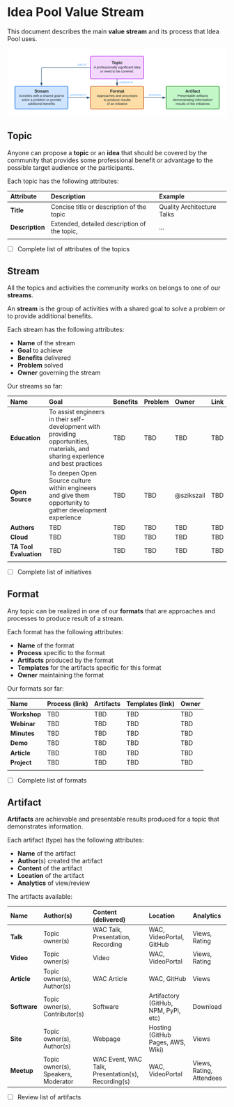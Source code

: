 # Idea Pool Value Stream

This document describes the main **value stream** and its process that Idea Pool uses.

![Idea Pool Value Stream](./IdeaPool_ValueStream.png)

## Topic

Anyone can propose a **topic** or an **idea** that should be covered by the community that provides some professional benefit or advantage to the possible target audience or the participants.

Each topic has the following attributes:

| Attribute          | Description                                  | Example                    |
| :----------------- | :------------------------------------------- | :------------------------- |
| **Title**          | Concise title or description of the topic    | Quality Architecture Talks |
| **Description**    | Extended, detailed description of the topic, | ...                        |
| <!-- attribute --> | <!-- description -->                         | <!-- example -->           |

- [ ] Complete list of attributes of the topics

## Stream

All the topics and activities the community works on belongs to one of our **streams**.

An **stream** is the group of activities with a shared goal to solve a problem or to provide additional benefits.

Each stream has the following attributes:
* **Name** of the stream
* **Goal** to achieve
* **Benefits** delivered
* **Problem** solved
* **Owner** governing the stream

Our streams so far:

| Name                   | Goal                                                                                                                             | Benefits         | Problem          | Owner          | Link          |
| :--------------------- | :------------------------------------------------------------------------------------------------------------------------------- | :--------------- | :--------------- | :------------- | :------------ |
| **Education**          | To assist engineers in their self-development with providing opportunities, materials, and sharing experience and best practices | TBD              | TBD              | TBD            | TBD           |
| **Open Source**        | To deepen Open Source culture within engineers and give them opportunity to gather development experience                        | TBD              | TBD              | @szikszail     | TBD           |
| **Authors**            | TBD                                                                                                                              | TBD              | TBD              | TBD            | TBD           |
| **Cloud**              | TBD                                                                                                                              | TBD              | TBD              | TBD            | TBD           |
| **TA Tool Evaluation** | TBD                                                                                                                              | TBD              | TBD              | TBD            | TBD           |
| <!-- name -->          | <!-- goal -->                                                                                                                    | <!-- benefit --> | <!-- problem --> | <!-- owner --> | <!-- link --> |

- [ ] Complete list of initiatives

## Format

Any topic can be realized in one of our **formats** that are approaches and processes to produce result of a stream.

Each format has the following attributes:
* **Name** of the format
* **Process** specific to the format
* **Artifacts** produced by the format
* **Templates** for the artifacts specific for this format
* **Owner** maintaining the format

Our formats sor far:

| Name          | Process (link)          | Artifacts          | Templates (link)          | Owner          |
| :------------ | :---------------------- | :----------------- | :------------------------ | :------------- |
| **Workshop**  | TBD                     | TBD                | TBD                       | TBD            |
| **Webinar**   | TBD                     | TBD                | TBD                       | TBD            |
| **Minutes**   | TBD                     | TBD                | TBD                       | TBD            |
| **Demo**      | TBD                     | TBD                | TBD                       | TBD            |
| **Article**   | TBD                     | TBD                | TBD                       | TBD            |
| **Project**   | TBD                     | TBD                | TBD                       | TBD            |
| <!-- name --> | <!-- process (link) --> | <!-- artifacts --> | <!-- templates (link) --> | <!-- owner --> |

- [ ] Complete list of formats

## Artifact

**Artifacts** are achievable and presentable results produced for a topic that demonstrates information.

Each artifact (type) has the following attributes:
* **Name** of the artifact
* **Author**(s) created the artifact
* **Content** of the artifact
* **Location** of the artifact
* **Analytics** of view/review

The artifacts available:

| Name         | Author(s)                           | Content (delivered)                                | Location                             | Analytics                |
| :----------- | :---------------------------------- | :------------------------------------------------- | :----------------------------------- | :----------------------- |
| **Talk**     | Topic owner(s)                      | WAC Talk, Presentation, Recording                  | WAC, VideoPortal, GitHub             | Views, Rating            |
| **Video**    | Topic owner(s)                      | Video                                              | WAC, VideoPortal                     | Views, Rating            |
| **Article**  | Topic owner(s), Author(s)           | WAC Article                                        | WAC, GitHub                          | Views                    |
| **Software** | Topic owner(s), Contributor(s)      | Software                                           | Artifactory (GitHub, NPM, PyPi, etc) | Download                 |
| **Site**     | Topic owner(s), Author(s)           | Webpage                                            | Hosting (GitHub Pages, AWS, Wiki)    | Views                    |
| **Meetup**   | Topic owner(s), Speakers, Moderator | WAC Event, WAC Talk, Presentation(s), Recording(s) | WAC, VideoPortal                     | Views, Rating, Attendees |

- [ ] Review list of artifacts

